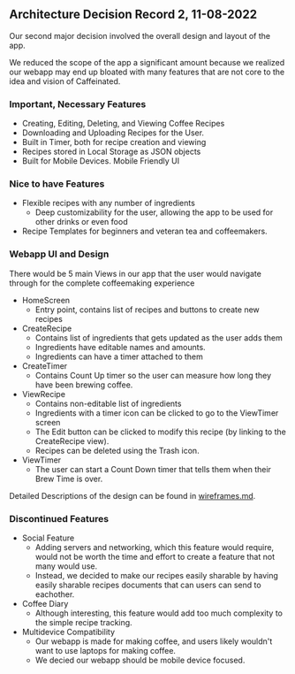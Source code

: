 ## Architecture Decision Record 2, 11-08-2022
Our second major decision involved the overall design and layout of the app.

We reduced the scope of the app a significant amount because we realized our webapp may end up bloated with many features that are not core to the idea and vision of Caffeinated.

### Important, Necessary Features
- Creating, Editing, Deleting, and Viewing Coffee Recipes
- Downloading and Uploading Recipes for the User.
- Built in Timer, both for recipe creation and viewing
- Recipes stored in Local Storage as JSON objects
- Built for Mobile Devices. Mobile Friendly UI

### Nice to have Features
- Flexible recipes with any number of ingredients
  - Deep customizability for the user, allowing the app to be used for other drinks or even food
- Recipe Templates for beginners and veteran tea and coffeemakers.

### Webapp UI and Design
There would be 5 main Views in our app that the user would navigate through for the complete coffeemaking experience
- HomeScreen
  - Entry point, contains list of recipes and buttons to create new recipes
- CreateRecipe
  - Contains list of ingredients that gets updated as the user adds them
  - Ingredients have editable names and amounts.
  - Ingredients can have a timer attached to them
- CreateTimer   
  - Contains Count Up timer so the user can measure how long they have been brewing coffee.
- ViewRecipe
  - Contains non-editable list of ingredients
  - Ingredients with a timer icon can be clicked to go to the ViewTimer screen
  - The Edit button can be clicked to modify this recipe (by linking to the CreateRecipe view).
  - Recipes can be deleted using the Trash icon.
- ViewTimer
  - The user can start a Count Down timer that tells them when their Brew Time is over.

Detailed Descriptions of the design can be found in [wireframes.md](../design/wireframe.md).

### Discontinued Features
- Social Feature
  - Adding servers and networking, which this feature would require, would not be worth the time and effort to create a feature that not many would use.
  - Instead, we decided to make our recipes easily sharable by having easily sharable recipes documents that can users can send to eachother.
- Coffee Diary
  - Although interesting, this feature would add too much complexity to the simple recipe tracking.
- Multidevice Compatibility
  - Our webapp is made for making coffee, and users likely wouldn't want to use laptops for making coffee.
  - We decied our webapp should be mobile device focused.

